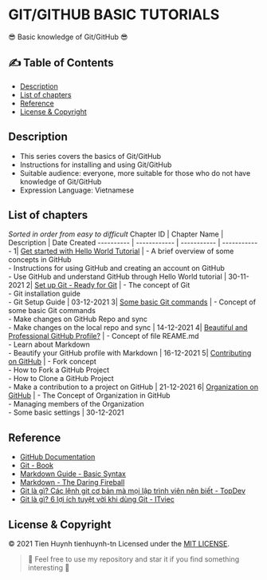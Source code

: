 # GIT/GITHUB BASIC TUTORIALS

:sunglasses: Basic knowledge of Git/GitHub :sunglasses: 

## :writing_hand:	Table of Contents
- [Description](#description)
- [List of chapters](#list-of-chapters)
- [Reference](#reference)
- [License & Copyright](#license--copyright)

## Description
- This series covers the basics of Git/GitHub
- Instructions for installing and using Git/GitHub
- Suitable audience: everyone, more suitable for those who do not have knowledge of Git/GitHub
- Expression Language: Vietnamese

## List of chapters
*Sorted in order from easy to difficult*
Chapter ID | Chapter Name | Description | Date Created
---------- | ------------ | ----------- | ------------
1| [Get started with Hello World Tutorial](https://github.com/tienhuynh-tn/git-github-basic-tutorial/blob/main/Git-GitHub%20C%C6%A1%20B%E1%BA%A3n%20-%20Ch%C6%B0%C6%A1ng%201%20Kh%E1%BB%9Fi%20%C4%91%E1%BB%99ng%20-%20Hello%20World%20Tutorial.pdf) | - A brief overview of some concepts in GitHub <br/> - Instructions for using GitHub and creating an account on GitHub <br/> - Use GitHub and understand GitHub through Hello World tutorial | 30-11-2021
2| [Set up Git - Ready for Git](https://github.com/tienhuynh-tn/git-github-basic-tutorial/blob/main/Git-GitHub%20C%C6%A1%20B%E1%BA%A3n%20-%20Ch%C6%B0%C6%A1ng%202%20Thi%E1%BA%BFt%20l%E1%BA%ADp%20Git%20-%20Ready%20for%20Git.pdf) | - The concept of Git <br/> - Git installation guide <br/> - Git Setup Guide | 03-12-2021
3| [Some basic Git commands](https://github.com/tienhuynh-tn/git-github-basic-tutorial/blob/main/Git-GitHub%20C%C6%A1%20B%E1%BA%A3n%20-%20Ch%C6%B0%C6%A1ng%203%20C%C3%A1c%20l%E1%BB%87nh%20Git%20c%C6%A1%20b%E1%BA%A3n.pdf) | - Concept of some basic Git commands <br/> - Make changes on GitHub Repo and sync <br/> - Make changes on the local repo and sync | 14-12-2021
4| [Beautiful and Professional GitHub Profile?](https://github.com/tienhuynh-tn/git-github-basic-tutorial/blob/main/Git-GitHub%20C%C6%A1%20B%E1%BA%A3n%20-%20Ch%C6%B0%C6%A1ng%204%20H%E1%BB%93%20s%C6%A1%20GitHub%20v%C3%A0%20GitHub%20README%20-%20Beautiful%20and%20Professional%20GitHub%20Profile.pdf) | - Concept of file REAME.md <br/> - Learn about Markdown <br/> - Beautify your GitHub profile with Markdown | 16-12-2021
5| [Contributing on GitHub](https://github.com/tienhuynh-tn/git-github-basic-tutorial/blob/main/Git-GitHub%20C%C6%A1%20B%E1%BA%A3n%20-%20Ch%C6%B0%C6%A1ng%205%20%C4%90%C3%B3ng%20g%C3%B3p%20cho%20c%C3%A1c%20d%E1%BB%B1%20%C3%A1n%20-%20Contributing.pdf) | - Fork concept <br/> - How to Fork a GitHub Project <br/> - How to Clone a GitHub Project <br/> - Make a contribution to a project on GitHub | 21-12-2021
6| [Organization on GitHub](https://github.com/tienhuynh-tn/git-github-basic-tutorial/blob/main/Git-GitHub%20C%C6%A1%20B%E1%BA%A3n%20-%20Ch%C6%B0%C6%A1ng%206%20T%E1%BA%A1o%20t%E1%BB%95%20ch%E1%BB%A9c%20v%C3%A0%20nh%E1%BB%AFng%20%C4%91i%E1%BB%81u%20c%C6%A1%20b%E1%BA%A3n%20v%E1%BB%81%20t%E1%BB%95%20ch%E1%BB%A9c.pdf) | - The Concept of Organization in GitHub <br/> - Managing members of the Organization <br/> - Some basic settings | 30-12-2021

## Reference
- [GitHub Documentation](https://docs.github.com/en)
- [Git - Book](https://git-scm.com/book/en/v2)
- [Markdown Guide - Basic Syntax](https://www.markdownguide.org/basic-syntax/#overview)
- [Markdown - The Daring Fireball](https://daringfireball.net/projects/markdown/)
- [Git là gì? Các lệnh git cơ bản mà mọi lập trình viên nên biết - TopDev](https://topdev.vn/blog/git-la-gi/)
- [Git là gì? 6 lợi ích tuyệt vời khi dùng Git - ITviec](https://itviec.com/blog/git-la-gi/)

## License & Copyright
&copy; 2021 Tien Huynh tienhuynh-tn Licensed under the [MIT LICENSE](https://github.com/tienhuynh-tn/git-github-basic-tutorial/blob/main/LICENSE).

> :love_you_gesture: Feel free to use my repository and star it if you find something interesting :love_you_gesture:



